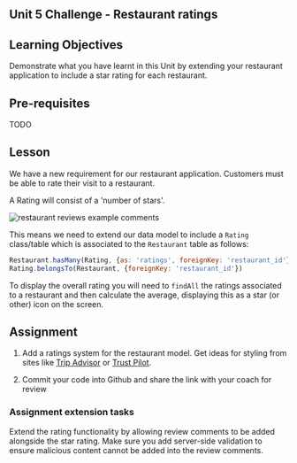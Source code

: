 ## Unit 5 Challenge - Restaurant ratings 

## Learning Objectives
Demonstrate what you have learnt in this Unit by extending your restaurant application to include a star rating for each restaurant. 

## Pre-requisites
TODO

## Lesson
We have a new requirement for our restaurant application. Customers must be able to rate their visit to a restaurant. 

A Rating will consist of a 'number of stars'.

![restaurant reviews example comments](https://user-images.githubusercontent.com/1316724/114306968-909f4280-9ad5-11eb-920a-08cca02dafe5.png)

This means we need to extend our data model to include a `Rating` class/table which is associated to the `Restaurant` table as follows:
```js
Restaurant.hasMany(Rating, {as: 'ratings', foreignKey: 'restaurant_id'})
Rating.belongsTo(Restaurant, {foreignKey: 'restaurant_id'})
```

To display the overall rating you will need to `findAll` the ratings associated to a restaurant and then calculate the average, displaying this as a star (or other) icon on the screen.

## Assignment
1. Add a ratings system for the restaurant model. Get ideas for styling from sites like [Trip Advisor](https://www.tripadvisor.co.uk/) or [Trust Pilot](https://uk.trustpilot.com/).

1. Commit your code into Github and share the link with your coach for review

### Assignment extension tasks
Extend the rating functionality by allowing review comments to be added alongside the star rating. Make sure you add server-side validation to ensure malicious content cannot be added into the review comments.